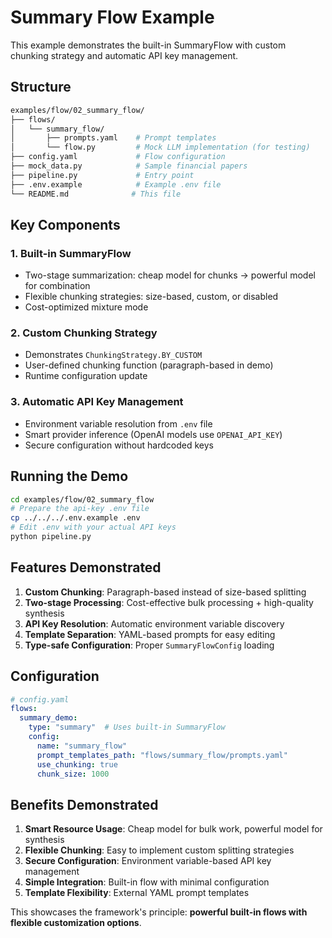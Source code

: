 # Summary Flow Example

This example demonstrates the built-in SummaryFlow with custom chunking strategy and automatic API key management.

## Structure

```bash
examples/flow/02_summary_flow/
├── flows/
│   └── summary_flow/
│       ├── prompts.yaml    # Prompt templates
│       └── flow.py         # Mock LLM implementation (for testing)
├── config.yaml             # Flow configuration
├── mock_data.py            # Sample financial papers
├── pipeline.py             # Entry point
├── .env.example            # Example .env file
└── README.md              # This file
```

## Key Components

### 1. Built-in SummaryFlow

- Two-stage summarization: cheap model for chunks → powerful model for combination
- Flexible chunking strategies: size-based, custom, or disabled
- Cost-optimized mixture mode

### 2. Custom Chunking Strategy

- Demonstrates `ChunkingStrategy.BY_CUSTOM`
- User-defined chunking function (paragraph-based in demo)
- Runtime configuration update

### 3. Automatic API Key Management

- Environment variable resolution from `.env` file
- Smart provider inference (OpenAI models use `OPENAI_API_KEY`)
- Secure configuration without hardcoded keys

## Running the Demo

```bash
cd examples/flow/02_summary_flow
# Prepare the api-key .env file
cp ../../../.env.example .env
# Edit .env with your actual API keys
python pipeline.py
```

## Features Demonstrated

1. **Custom Chunking**: Paragraph-based instead of size-based splitting
2. **Two-stage Processing**: Cost-effective bulk processing + high-quality synthesis
3. **API Key Resolution**: Automatic environment variable discovery
4. **Template Separation**: YAML-based prompts for easy editing
5. **Type-safe Configuration**: Proper `SummaryFlowConfig` loading

## Configuration

```yaml
# config.yaml
flows:
  summary_demo:
    type: "summary"  # Uses built-in SummaryFlow
    config:
      name: "summary_flow"
      prompt_templates_path: "flows/summary_flow/prompts.yaml"
      use_chunking: true
      chunk_size: 1000
```

## Benefits Demonstrated

1. **Smart Resource Usage**: Cheap model for bulk work, powerful model for synthesis
2. **Flexible Chunking**: Easy to implement custom splitting strategies
3. **Secure Configuration**: Environment variable-based API key management
4. **Simple Integration**: Built-in flow with minimal configuration
5. **Template Flexibility**: External YAML prompt templates

This showcases the framework's principle: **powerful built-in flows with flexible customization options**.
